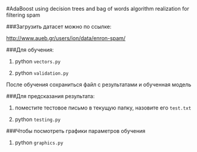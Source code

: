 #AdaBoost using decision trees and bag of words algorithm realization for filtering spam

###Загрузить датасет можно по ссылке:

  http://www.aueb.gr/users/ion/data/enron-spam/

###Для обучения:

  1. python `vectors.py`

  2. python `validation.py`

После обучения сохраниться файл с результатами и обученная модель


###Для предсказания результата:

  1. поместите тестовое письмо в текущую папку, назовите его `test.txt`

  2. python `testing.py`

###Чтобы посмотреть графики параметров обучения

  1. python `graphics.py`